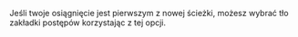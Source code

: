 Jeśli twoje osiągnięcie jest pierwszym z nowej ścieżki, możesz wybrać tło zakładki postępów korzystając z tej opcji.